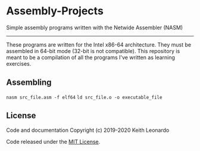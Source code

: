 # Assembly-Projects
Simple assembly programs written with the Netwide Assembler (NASM)

---

These programs are written for the Intel x86-64 architecture. They must be assembled in 64-bit mode (32-bit is not compatible). This repository is meant to be a compilation of all the programs I've written as learning exercises.

## Assembling

`nasm src_file.asm -f elf64`
`ld src_file.o -o executable_file`

## License

Code and documentation Copyright (c) 2019-2020 Keith Leonardo

Code released under the [MIT License](https://choosealicense.com/licenses/mit/).
